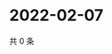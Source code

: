 # 2022-02-07

共 0 条

<!-- BEGIN WEIBO -->
<!-- 最后更新时间 Mon Feb 07 2022 04:00:48 GMT+0800 (China Standard Time) -->

<!-- END WEIBO -->
